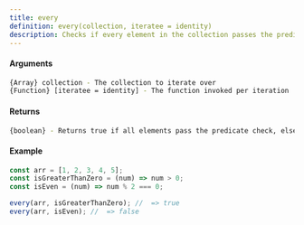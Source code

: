```yaml
---
title: every
definition: every(collection, iteratee = identity)
description: Checks if every element in the collection passes the predicate check
---
```


#### Arguments

```bash
{Array} collection - The collection to iterate over
{Function} [iteratee = identity] - The function invoked per iteration
```

#### Returns

```bash
{boolean} - Returns true if all elements pass the predicate check, else false
```

#### Example

```ts
const arr = [1, 2, 3, 4, 5];
const isGreaterThanZero = (num) => num > 0;
const isEven = (num) => num % 2 === 0;

every(arr, isGreaterThanZero); //  => true
every(arr, isEven); //  => false
```
